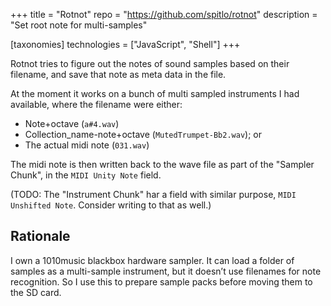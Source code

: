 +++
title = "Rotnot"
repo = "https://github.com/spitlo/rotnot"
description = "Set root note for multi-samples"

[taxonomies]
technologies = ["JavaScript", "Shell"]
+++

Rotnot tries to figure out the notes of sound samples based on their filename, and save that note as meta data in the file.

At the moment it works on a bunch of multi sampled instruments I had available, where the filename were either:

- Note+octave (`a#4.wav`)
- Collection_name-note+octave (`MutedTrumpet-Bb2.wav`); or
- The actual midi note (`031.wav`)

The midi note is then written back to the wave file as part of the "Sampler Chunk", in the `MIDI Unity Note` field.

(TODO: The "Instrument Chunk" har a field with similar purpose, `MIDI Unshifted Note`. Consider writing to that as well.)

## Rationale

I own a 1010music blackbox hardware sampler. It can load a folder of samples as a multi-sample instrument, but it doesn’t use filenames for note recognition. So I use this to prepare sample packs before moving them to the SD card.
